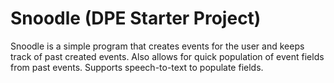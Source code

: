 # Snoodle (DPE Starter Project)

Snoodle is a simple program that creates events for the user and keeps track of past created events. Also allows for quick population of event fields from past events. Supports speech-to-text to populate fields.